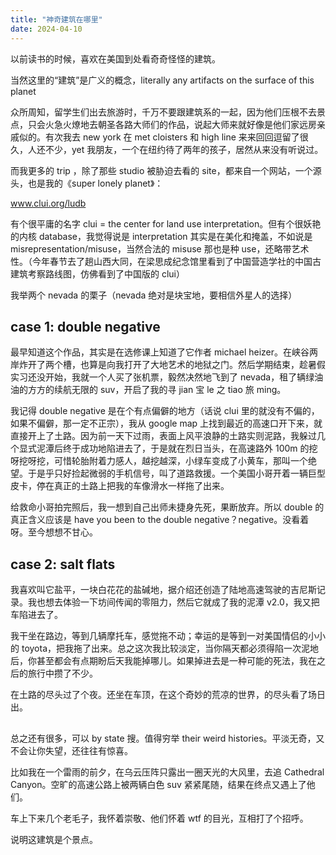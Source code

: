 ```yaml
---
title: "神奇建筑在哪里"
date: 2024-04-10
---
```


以前读书的时候，喜欢在美国到处看奇奇怪怪的建筑。

当然这里的“建筑”是广义的概念，literally any artifacts on the surface of this planet

众所周知，留学生们出去旅游时，千万不要跟建筑系的一起，因为他们压根不去景点，只会火急火燎地去朝圣各路大师们的作品，说起大师来就好像是他们家远房亲戚似的。有次我去 new york 在 met cloisters 和 high line 来来回回逗留了很久，人还不少，yet 我朋友，一个在纽约待了两年的孩子，居然从来没有听说过。

而我更多的 trip ，除了那些 studio 被胁迫去看的 site，都来自一个网站，一个源头，也是我的《super lonely planet》：

www.clui.org/ludb

有个很平庸的名字 clui = the center for land use interpretation。但有个很妖艳的内核 database，我觉得说是 interpretation 其实是在美化和掩盖，不如说是 misrepresentation/misuse，当然合法的 misuse 那也是种 use，还略带艺术性。（今年春节去了趟山西大同，在梁思成纪念馆里看到了中国营造学社的中国古建筑考察路线图，仿佛看到了中国版的 clui）

我举两个 nevada 的栗子（nevada 绝对是块宝地，要相信外星人的选择）

## case 1: double negative

最早知道这个作品，其实是在选修课上知道了它作者 michael heizer。在峡谷两岸炸开了两个槽，也算是向我打开了大地艺术的地狱之门。然后学期结束，趁暑假实习还没开始，我就一个人买了张机票，毅然决然地飞到了 nevada，租了辆绿油油的方方的续航无限的 suv，开启了我的寻 jian 宝 le 之 tiao 旅 ming。

我记得 double negative 是在个有点偏僻的地方（话说 clui 里的就没有不偏的，如果不偏僻，那一定不正宗），我从 google map 上找到最近的高速口开下来，就直接开上了土路。因为前一天下过雨，表面上风平浪静的土路实则泥路，我躲过几个显式泥潭后终于成功地陷进去了，于是就在烈日当头，在高速路外 100m 的挖呀挖呀挖，可惜轮胎附着力感人，越挖越深，小绿车变成了小黄车，那叫一个绝望。于是乎只好捡起微弱的手机信号，叫了道路救援。一个美国小哥开着一辆巨型皮卡，停在真正的土路上把我的车像滑水一样拖了出来。

给救命小哥拍完照后，我一想到自己出师未捷身先死，果断放弃。所以 double 的真正含义应该是 have you been to the double negative？negative。没看着呀。至今想想不甘心。

## case 2: salt flats

我喜欢叫它盐平，一块白花花的盐碱地，据介绍还创造了陆地高速驾驶的吉尼斯记录。我也想去体验一下坊间传闻的零阻力，然后它就成了我的泥潭 v2.0，我又把车陷进去了。

我干坐在路边，等到几辆摩托车，感觉拖不动；幸运的是等到一对美国情侣的小小的 toyota，把我拖了出来。总之这次我比较淡定，当你隔天都必须得陷一次泥地后，你甚至都会有点期盼后天我能掉哪儿。如果掉进去是一种可能的死法，我在之后的旅行中攒了不少。

在土路的尽头过了个夜。还坐在车顶，在这个奇妙的荒凉的世界，的尽头看了场日出。

## 
总之还有很多，可以 by state 搜。值得穷举 their weird histories。平淡无奇，又不会让你失望，还往往有惊喜。

比如我在一个雷雨的前夕，在乌云压阵只露出一圈天光的大风里，去追 Cathedral Canyon。空旷的高速公路上被两辆白色 suv 紧紧尾随，结果在终点又遇上了他们。

车上下来几个老毛子，我怀着崇敬、他们怀着 wtf 的目光，互相打了个招呼。

说明这建筑是个景点。
